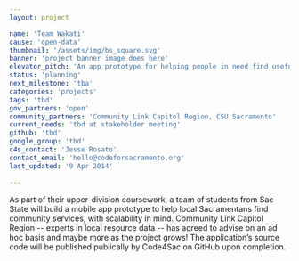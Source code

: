 ```yaml
---
layout: project

name: 'Team Wakati'
cause: 'open-data'
thumbnail: '/assets/img/bs_square.svg'
banner: 'project banner image does here'
elevator_pitch: 'An app prototype for helping people in need find useful community resources'
status: 'planning'
next_milestone: 'tba'
categories: 'projects'
tags: 'tbd'
gov_partners: 'open'
community_partners: 'Community Link Capitol Region, CSU Sacramento'
current_needs: 'tbd at stakeholder meeting'
github: 'tbd'
google_group: 'tbd'
c4s_contact: 'Jesse Rosato'
contact_email: 'hello@codeforsacramento.org'
last_updated: '9 Apr 2014'

---
```


<!-- Add project description text here! -->

As part of their upper-division coursework, a team of students from Sac State will build a mobile app prototype to help local Sacramentans find community services, with scalability in mind. Community Link Capitol Region -- experts in local resource data -- has agreed to advise on an ad hoc basis and maybe more as the project grows! The application’s source code will be published publically by Code4Sac on GitHub upon completion. 





  